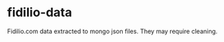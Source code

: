 fidilio-data
============

Fidilio.com data extracted to mongo json files. They may require cleaning.
